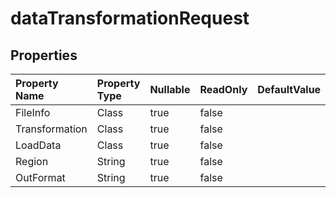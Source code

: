 # **dataTransformationRequest**

 

## **Properties**

| Property Name | Property Type | Nullable |  ReadOnly | DefaultValue | Description | 
| :- | :- | :- |:- |  :- | :- |
|FileInfo|Class|true|false |  ||
|Transformation|Class|true|false |  ||
|LoadData|Class|true|false |  ||
|Region|String|true|false |  ||
|OutFormat|String|true|false |  ||

